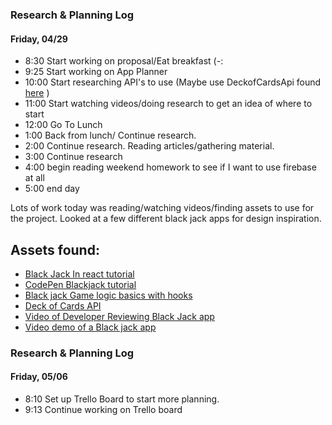 ### Research & Planning Log
#### Friday, 04/29

* 8:30 Start working on proposal/Eat breakfast (-:
* 9:25 Start working on App Planner
* 10:00 Start researching API's to use (Maybe use DeckofCardsApi found [here](https://deckofcardsapi.com/) )
* 11:00 Start watching videos/doing research to get an idea of where to start
* 12:00 Go To Lunch
* 1:00 Back from lunch/ Continue research. 
* 2:00 Continue research. Reading articles/gathering material.
* 3:00 Continue research
* 4:00 begin reading weekend homework to see if I want to use firebase at all
* 5:00 end day

Lots of work today was reading/watching videos/finding assets to use for the project. Looked at a few different black jack apps for design inspiration. 
## Assets found:

* [Black Jack In react tutorial](https://react.rocks/example/Blackjack)
* [CodePen Blackjack tutorial](https://codepen.io/jeffleu/pen/MbVGmM?editors=0010)
* [Black jack Game logic basics with hooks](https://blog.devgenius.io/blackjack-game-logic-basics-built-with-react-hooks-8e7e41fbbb87)
* [Deck of Cards API](https://deckofcardsapi.com/)
* [Video of Developer Reviewing Black Jack app](https://www.youtube.com/watch?v=69fcMxk3pq0&t=1356s)
* [Video demo of a Black jack app](https://www.youtube.com/watch?v=Es5kJumQYdI&t=4s)

### Research & Planning Log
#### Friday, 05/06

* 8:10 Set up Trello Board to start more planning.
* 9:13 Continue working on Trello board